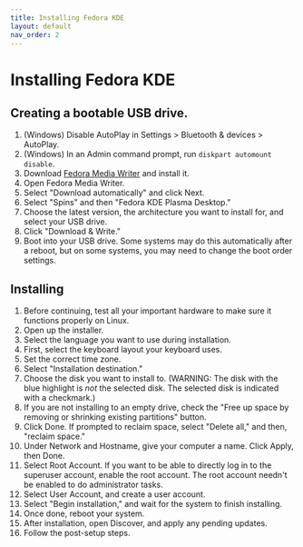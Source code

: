 ```yaml
---
title: Installing Fedora KDE
layout: default
nav_order: 2
---
```


# Installing Fedora KDE

## Creating a bootable USB drive.

1. (Windows) Disable AutoPlay in Settings > Bluetooth & devices > AutoPlay.
1. (Windows) In an Admin command prompt, run `diskpart automount disable`.
1. Download [Fedora Media Writer](https://github.com/FedoraQt/MediaWriter/releases/latest) and install it.
1. Open Fedora Media Writer.
1. Select "Download automatically" and click Next.
1. Select "Spins" and then "Fedora KDE Plasma Desktop."
1. Choose the latest version, the architecture you want to install for, and select your USB drive.
1. Click "Download & Write."
1. Boot into your USB drive. Some systems may do this automatically after a reboot, but on some systems, you may need to change the boot order settings.

## Installing
1. Before continuing, test all your important hardware to make sure it functions properly on Linux.
1. Open up the installer.
1. Select the language you want to use during installation.
1. First, select the keyboard layout your keyboard uses.
1. Set the correct time zone.
1. Select "Installation destination."
1. Choose the disk you want to install to. (WARNING: The disk with the blue highlight is *not* the selected disk. The selected disk is indicated with a checkmark.)
1. If you are not installing to an empty drive, check the "Free up space by removing or shrinking existing partitions" button.
1. Click Done. If prompted to reclaim space, select "Delete all," and then, "reclaim space."
1. Under Network and Hostname, give your computer a name. Click Apply, then Done.
1. Select Root Account. If you want to be able to directly log in to the superuser account, enable the root account. The root account needn't be enabled to do administrator tasks.
1. Select User Account, and create a user account.
1. Select "Begin installation," and wait for the system to finish installing.
1. Once done, reboot your system.
1. After installation, open Discover, and apply any pending updates.
1. Follow the post-setup steps.
